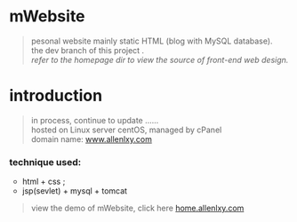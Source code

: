 # mWebsite
> pesonal website mainly static HTML (blog with MySQL database).</br>
> the dev branch of this project .</br>
> *refer to the homepage dir to view the source of front-end web design.*</br>

# introduction 
> in process, continue to update ......</br>
> hosted on Linux server centOS, managed by cPanel</br>
> domain name: www.allenlxy.com</br>
### technique used: 
  <ul type='circle'> 
     <li>html + css ;</li>
     <li>jsp(sevlet) + mysql + tomcat</li>
  </ul>

> view the demo of mWebsite, click here <a href="http://home.allenlxy.com">home.allenlxy.com</a>
<!--[Visit GitHub!](https://www.github.com).-->

